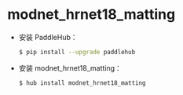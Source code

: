# modnet_hrnet18_matting
* 安装 PaddleHub：

    ```bash
    $ pip install --upgrade paddlehub
    ```

* 安装 modnet_hrnet18_matting：

    ```bash
    $ hub install modnet_hrnet18_matting
    ```
